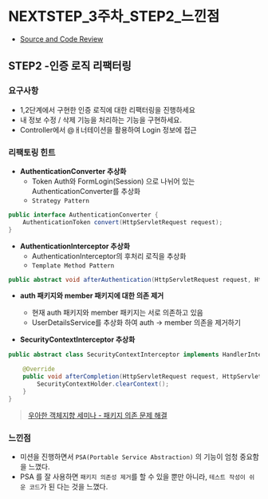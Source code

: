 # NEXTSTEP_3주차_STEP2_느낀점

- [Source and Code Review](https://github.com/next-step/atdd-subway-favorite/pull/176)

## STEP2 -인증 로직 리팩터링

### 요구사항

- 1,2단계에서 구현한 인증 로직에 대한 리팩터링을 진행하세요
- 내 정보 수정 / 삭제 기능을 처리하는 기능을 구현하세요.
- Controller에서 @ㅐ너테이션을 활용하여 Login 정보에 접근

### 리팩토링 힌트

- __AuthenticationConverter 추상화__
  - Token Auth와 FormLogin(Session) 으로 나뉘어 있는 AuthenticationConverter를 추상화
  - `Strategy Pattern`

```java
public interface AuthenticationConverter {
    AuthenticationToken convert(HttpServletRequest request);
}
```

- __AuthenticationInterceptor 추상화__
  - AuthenticationInterceptor의 후처리 로직을 추상화
  - `Template Method Pattern`

```java
public abstract void afterAuthentication(HttpServletRequest request, HttpServletResponse response, Authentication authentication) throws IOException;
```

- __auth 패키지와 member 패키지에 대한 의존 제거__
  - 현재 auth 패키지와 member 패키지는 서로 의존하고 있음
  - UserDetailsService를 추상화 하여 auth -> member 의존을 제거하기

- __SecurityContextInterceptor 추상화__

```java
public abstract class SecurityContextInterceptor implements HandlerInterceptor {

    @Override
    public void afterCompletion(HttpServletRequest request, HttpServletResponse response, Object handler, Exception ex) throws Exception {
        SecurityContextHolder.clearContext();
    }
}
```

> [우아한 객체지향 세미나 - 패키지 의존 문제 해결](https://www.youtube.com/watch?t=2941&v=dJ5C4qRqAgA&feature=youtu.be)

### 느낀점

- 미션을 진행하면서 `PSA(Portable Service Abstraction)` 의 기능이 엄청 중요함을 느꼈다.
- PSA 를 잘 사용하면 `패키지 의존성 제거`를 할 수 있을 뿐만 아니라, `테스트 작성이 쉬운 코드`가 된 다는 것을 느꼈다.
